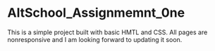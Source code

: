 # AltSchool_Assignmemnt_0ne
This is a simple project built with basic HMTL and CSS.
All pages are nonresponsive and I am looking forward to updating it soon.
